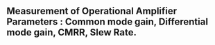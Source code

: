 ## Measurement of Operational Amplifier Parameters : Common mode gain, Differential mode gain, CMRR, Slew Rate.

